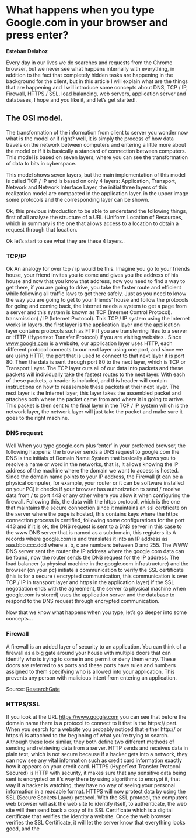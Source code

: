 # What happens when you type Google.com in your browser and press enter?

**Esteban Delahoz**

Every day in our lives we do searches and requests from the Chrome browser, but we never see what happens internally with everything, in addition to the fact that completely hidden tasks are happening in the background for the client, but in this article I will explain what are the things that are happening and I will introduce some concepts about DNS, TCP / IP, Firewall, HTTPS / SSL, load balancing, web servers, application server and databases, I hope and you like it, and let’s get started!.

## The OSI model.

The transformation of the information from client to server you wonder now what is the model or if right? well, it is simply the process of how data travels on the network between computers and entering a little more about the model or if it is basically a standard of connection between computers. This model is based on seven layers, where you can see the transformation of data to bits in cyberspace.

This model shows seven layers, but the main implementation of this model is called TCP / IP and is based on only 4 layers: Application, Transport, Network and Network Interface Layer, the initial three layers of this realization model are compacted in the application layer. in the upper image some protocols and the corresponding layer can be shown.

Ok, this previous introduction to be able to understand the following things, first of all analyze the structure of a URL (Uniform Location of Resources, which in summary is the one that allows access to a location to obtain a request through that location.

Ok let’s start to see what they are these 4 layers..

### TCP/IP

Ok An analogy for over tcp / ip would be this. Imagine you go to your friends house, your friend invites you to come and gives you the address of his house and now that you know that address, now you need to find a way to get there, if you are going to drive, you take the faster route and efficient while following all traffic laws to get there safely. Just as you need to know the way you are going to get to your friends’ house and follow the protocols for going and coming back, the Internet needs a system to get a page from a server and this system is known as TCP (Internet Control Protocol). transmission) / IP (Internet Protocol). This TCP / IP system using the Internet works in layers, the first layer is the application layer and the application layer contains protocols such as FTP if you are transferring files to a server or HTTP (Hypertext Transfer Protocol) if you are visiting websites . Since www.google.com is a website, our application layer uses HTTP, each different protocol connects to our next layer using one port, and since we are using HTTP, the port that is used to connect to that next layer it is port 80. Then the data is sent through port 80 to the next layer, which is TCP or Transport Layer. The TCP layer cuts all of our data into packets and these packets will individually take the fastest routes to the next layer. With each of these packets, a header is included, and this header will contain instructions on how to reassemble these packets at their next layer. The next layer is the Internet layer, this layer takes the assembled packet and attaches both where the packet came from and where it is going to arrive. This packet is then sent to the final layer in the TCP / IP system which is the network layer, the network layer will just take the packet and make sure it goes to the right machine.

### DNS request

Well When you type google.com plus ‘enter’ in your preferred browser, the following happens: the browser sends a DNS request to google.com the DNS is the initials of Domain Name System that basically allows you to resolve a name or word in the networks, that is, it allows knowing the IP address of the machine where the domain we want to access is hosted. Since the domain name points to your IP address, the Firewall (it can be a physical computer, for example, your router or it can be software installed on your PC) it checks if your browser has authorization to send / receive data from / to port 443 or any other where you allow it when configuring the firewall. Following this, the data with the https protocol, which is the one that maintains the secure connection since it maintains an ssl certificate on the server where the page is hosted, this contains keys where the https connection process is certified, following some configurations for the port 443 and if it is ok, the DNS request is sent to a DNS server in this case to the www DNS server that is named as a subdomain, this registers its A records where google.com is and translates it into an IP address as aaa.bbb.ccc.ddd where a, b, c are numbers between 0 and 255. The WWW DNS server sent the router the IP address where the google.com data can be found, now the router sends the DNS request for the IP address. The load balancer (a physical machine in the google.com infrastructure) and the browser (on your pc) initiate a communication to verify the SSL certificate (this is for a secure / encrypted communication, this communication is over TCP / IP in transport layer and https in the application layer) if the SSL negotiation ends with the agreement, the server (a physical machine when google.com is stored) uses the application server and the database to respond to the DNS request through encrypted communication.

Now that we know what happens when you type, let’s go deeper into some concepts…

### Firewall
A firewall is an added layer of security to an application. You can think of a firewall as a big gate around your house with multiple doors that can identify who is trying to come in and permit or deny them entry. These doors are referred to as ports and these ports have rules and numbers assigned to them specifying who is allowed into your application. This prevents any person with malicious intent from entering an application.

Source: [ResearchGate](https://www.researchgate.net/figure/Simplified-diagram-of-a-traditional-network-data-ingress-egress-is-restricted-and_fig3_306070104)

### HTTPS/SSL
If you look at the URL https://www.google.com you can see that before the domain name there is a protocol to connect to it that is the https:// part. When you search for a website you probably noticed that either http:// or https:// is attached to the beginning of what you’re trying to search. Although these look similar, they both define two different methods of sending and retrieving data from a server. HTTP sends and receives data in plain text, which is not secure because if a hacker gets into a network, they can now see any vital information such as credit card information exactly how it appears on your credit card. HTTPS (HyperText Transfer Protocol Secured) is HTTP with security, it makes sure that any sensitive data being sent is encrypted on it’s way there by using algorithms to encrypt it, that way if a hacker is watching, they have no way of seeing your personal information in a readable format. HTTPS will now protect data by using the SSL (Secure Sockets Layer) protocol. With the SSL protocol, the computers web browser will ask the web site to identify itself, to authenticate, the web site will then send back a copy of its SSL Certificate which is a digital certificate that verifies the identity a website. Once the web browser verifies the SSL Certificate, it will let the server know that everything looks good, and the
